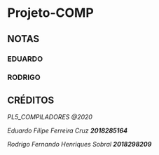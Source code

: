# Projeto-COMP

## **NOTAS**

### EDUARDO

### RODRIGO

## **CRÉDITOS**

_PL5_COMPILADORES @2020_

_Eduardo Filipe Ferreira Cruz **2018285164**_

_Rodrigo Fernando Henriques Sobral **2018298209**_
